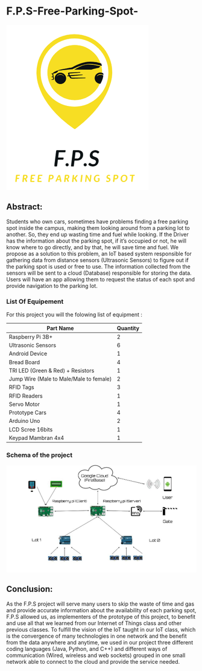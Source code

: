 # F.P.S-Free-Parking-Spot-

![logo](https://github.com/mouaddahakram/F.P.S-Free-Parking-Spot-/blob/master/Logo.png)

## Abstract: 

Students who own cars, sometimes have problems finding a free parking spot inside the campus, making them looking around from a parking lot to another. So, they end up wasting time and fuel while looking. If the Driver has the information about the parking spot, if it’s occupied or not, he will know where to go directly, and by that, he will save time and fuel. 
We propose as a solution to this problem, an IoT based system responsible for gathering data from distance sensors (Ultrasonic Sensors) to figure out if the parking spot is used or free to use.  The information collected from the sensors will be sent to a cloud (Database) responsible for storing the data. Users will have an app allowing them to request the status of each spot and provide navigation to the parking lot.

### List Of Equipement 

For this project you will the folowing list of equipment :


Part Name	                             |    Quantity
-------------------------------------- | ------------- 
Raspberry Pi 3B+	                     |        2                             
Ultrasonic Sensors	                   |        6                            
Android Device	                       |        1
Bread Board	                           |        4
TRI LED (Green & Red) + Resistors	     |        1
Jump Wire (Male to Male/Male to female)|	      2
RFID Tags	                             |        3
RFID Readers	                         |        1
Servo Motor	                           |        1
Prototype Cars	                       |        4
Arduino Uno	                           |        2
LCD Scree 16bits	                     |        1
Keypad Mambran 4x4	                   |        1

### Schema of the project

![Diagram](https://github.com/mouaddahakram/F.P.S-Free-Parking-Spot-/blob/master/Diagram.jpg)

## Conclusion:

As the F.P.S project will serve many users to skip the waste of time and gas and provide accurate information about the availability of each parking spot, F.P.S allowed us, as implementers of the prototype of this project, to benefit and use all that we learned from our Internet of Things class and other previous classes.
To fulfill the vision of the IoT taught in our IoT class, which is the convergence of many technologies in one network and the benefit from the data anywhere and anytime, we used in our project three different coding languages (Java, Python, and C++) and different ways of communication (Wired, wireless and web sockets) grouped in one small network able to connect to the cloud and provide the service needed.
